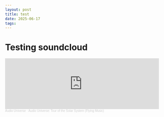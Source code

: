 ```yaml
--- 
layout: post 
title: test
date: 2025-06-17
tags: 
---
```


# Testing soundcloud

<iframe width="100%" height="166" scrolling="no" frameborder="no" allow="autoplay" src="https://w.soundcloud.com/player/?url=https%3A//api.soundcloud.com/tracks/2109970440&color=%23a1a8a9&auto_play=false&hide_related=false&show_comments=true&show_user=true&show_reposts=false&show_teaser=true"></iframe><div style="font-size: 10px; color: #CCCCCC;line-break: anywhere;word-break: normal;overflow: hidden;white-space: nowrap;text-overflow: ellipsis; font-family: Interstate,Lucida Grande,Lucida Sans Unicode,Lucida Sans,Garuda,Verdana,Tahoma,sans-serif;font-weight: 100;"><a href="https://soundcloud.com/audio-universe-685767042" title="Audio Universe" target="_blank" style="color: #CCCCCC; text-decoration: none;">Audio Universe</a> · <a href="https://soundcloud.com/audio-universe-685767042/audio-universe-tour-of-the-solar-system-flying-music" title="Audio Universe: Tour of the Solar System (Flying Music)" target="_blank" style="color: #CCCCCC; text-decoration: none;">Audio Universe: Tour of the Solar System (Flying Music)</a></div>

